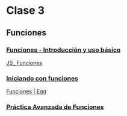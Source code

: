 # Clase 3

## Funciones

### [Funciones - Introducción y uso básico](./Funciones%20-%20Introducción%20y%20uso%20básico.pdf)

[JS\_ Funciones](./JS_%20Funciones.pdf)

### [Iniciando con funciones](./Iniciando%20con%20funciones.pdf)

[Funciones | Egg](https://youtu.be/MT-EnF6D_fQ)

### [Práctica Avanzada de Funciones](./Práctica%20Avanzada%20de%20Funciones.pdf)
